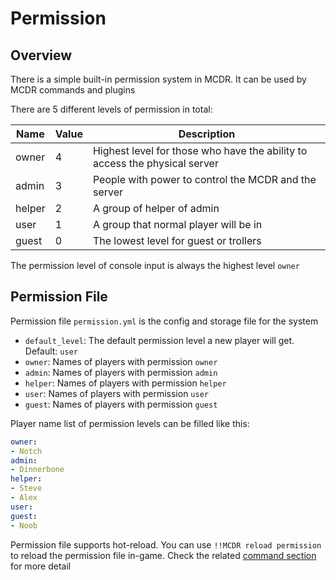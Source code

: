 # Permission

## Overview

There is a simple built-in permission system in MCDR. It can be used by MCDR commands and plugins

There are 5 different levels of permission in total:

| Name | Value | Description |
|---|---|---|
| owner | 4 | Highest level for those who have the ability to access the physical server
| admin | 3 | People with power to control the MCDR and the server
| helper | 2 | A group of helper of admin
| user | 1 | A group that normal player will be in
| guest | 0 | The lowest level for guest or trollers

The permission level of console input is always the highest level `owner`

## Permission File

Permission file `permission.yml` is the config and storage file for the system

- `default_level`: The default permission level a new player will get. Default: `user`
- `owner`: Names of players with permission `owner`
- `admin`: Names of players with permission `admin`
- `helper`: Names of players with permission `helper`
- `user`: Names of players with permission `user`
- `guest`: Names of players with permission `guest`

Player name list of permission levels can be filled like this:

```yaml
owner:
- Notch
admin:
- Dinnerbone
helper:
- Steve
- Alex
user:
guest:
- Noob
```

Permission file supports hot-reload. You can use `!!MCDR reload permission` to reload the permission file in-game. Check the related [command section](command.html#Hot-reloads) for more detail
